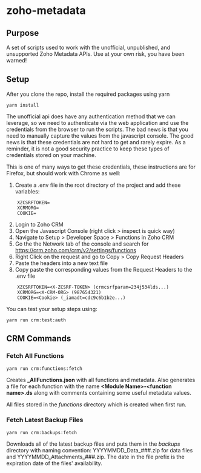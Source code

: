 # zoho-metadata

## Purpose

A set of scripts used to work with the unofficial, unpublished, and unsupported Zoho Metadata APIs. Use at your own risk, you have been warned!

## Setup

After you clone the repo, install the required packages using yarn
```
yarn install
```

The unofficial api does have any authentication method that we can leverage, so we need to authenticate via the web application and use the credentials from the browser to run the scripts. The bad news is that you need to manually capture the values from the javascript console. The good news is that these credentials are not hard to get and rarely expire. As a reminder, it is not a good security practice to keep these types of credentials stored on your machine.

This is one of many ways to get these credentials, these instructions are for Firefox, but should work with Chrome as well:

  1) Create a .env file in the root directory of the project and add these variables: 
```
    XZCSRFTOKEN=
    XCRMORG=
    COOKIE=
```
  2) Login to Zoho CRM
  2) Open the Javascript Console (right click > inspect is quick way)
  3) Navigate to Setup > Developer Space > Functions in Zoho CRM
  4) Go the the Network tab of the console and search for https://crm.zoho.com/crm/v2/settings/functions
  5) Right Click on the request and go to Copy > Copy Request Headers
  6) Paste the headers into a new text file
  7) Copy paste the corresponding values from the Request Headers to the .env file
```
    XZCSRFTOKEN=<X-ZCSRF-TOKEN> (crmcsrfparam=234j534lds...)
    XCRMORG=<X-CRM-ORG> (987654321)
    COOKIE=<Cookie> (_iamadt=cdc9c6b1b2e...)
```

You can test your setup steps using:
```
yarn run crm:test:auth
```

## CRM Commands

### Fetch All Functions
```
yarn run crm:functions:fetch
```
Creates **_AllFunctions.json** with all functions and metadata. Also generates a file for each function with the name **\<Module Name\>-\<function name\>.ds** along with comments containing some useful metadata values.

All files stored in the *functions* directory which is created when first run.

### Fetch Latest Backup Files
```
yarn run crm:backups:fetch
```
Downloads all of the latest backup files and puts them in the *backups* directory with naming convention: YYYYMMDD_Data_###.zip for data files and YYYYMMDD_Attachments_###.zip. The date in the file prefix is the expiration date of the files' availability.